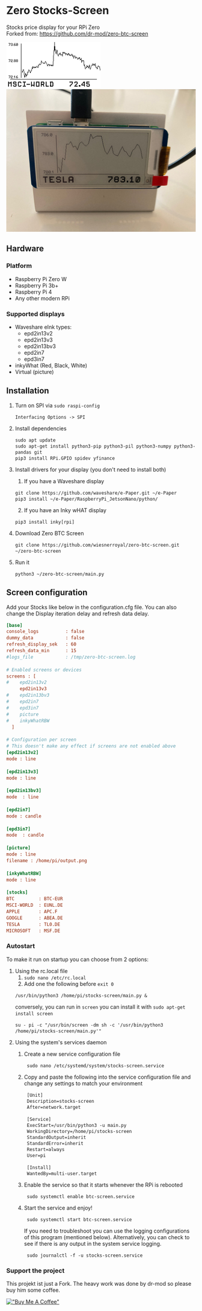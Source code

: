 # Zero Stocks-Screen

Stocks price display for your RPi Zero<br>
Forked from: https://github.com/dr-mod/zero-btc-screen

![display](docs/output.gif)
![display](docs/display_5.jpeg)

## Hardware

### Platform

* Raspberry Pi Zero W
* Raspberry Pi 3b+
* Raspberry Pi 4
* Any other modern RPi

### Supported displays

* Waveshare eInk types:
  * epd2in13v2
  * epd2in13v3
  * epd2in13bv3
  * epd2in7
  * epd3in7
* inkyWhat (Red, Black, White)
* Virtual (picture)

## Installation

1. Turn on SPI via `sudo raspi-config`
    ```
    Interfacing Options -> SPI
   ```
2. Install dependencies
    ```
    sudo apt update
    sudo apt-get install python3-pip python3-pil python3-numpy python3-pandas git
    pip3 install RPi.GPIO spidev yfinance
    ```

3. Install drivers for your display (you don't need to install both)
    1. If you have a Waveshare display
    ```
    git clone https://github.com/waveshare/e-Paper.git ~/e-Paper
    pip3 install ~/e-Paper/RaspberryPi_JetsonNano/python/
    ```
    2. If you have an Inky wHAT display
    ```
    pip3 install inky[rpi]
    ```
4. Download Zero BTC Screen
    ```
    git clone https://github.com/wiesnerroyal/zero-btc-screen.git ~/zero-btc-screen
    ```
5. Run it
    ```
    python3 ~/zero-btc-screen/main.py
    ```


## Screen configuration

Add your Stocks like below in the configuration.cfg file.
You can also change the Display iteration delay and refresh data delay.

```cfg
[base]
console_logs          : false
dummy_data            : false
refresh_display_sek   : 60
refresh_data_min      : 15
#logs_file            : /tmp/zero-btc-screen.log

# Enabled screens or devices
screens : [
#    epd2in13v2
     epd2in13v3
#    epd2in13bv3
#    epd2in7
#    epd3in7
#    picture
#    inkyWhatRBW
  ]

# Configuration per screen
# This doesn't make any effect if screens are not enabled above
[epd2in13v2]
mode : line

[epd2in13v3]
mode : line

[epd2in13bv3]
mode  : line

[epd2in7]
mode : candle

[epd3in7]
mode  : candle

[picture]
mode : line
filename : /home/pi/output.png

[inkyWhatRBW]
mode : line

[stocks]
BTC         : BTC-EUR
MSCI-WORLD  : EUNL.DE
APPLE       : APC.F
GOOGLE      : ABEA.DE
TESLA       : TL0.DE
MICROSOFT   : MSF.DE
```

### Autostart

To make it run on startup you can choose from 2 options:

1. Using the rc.local file
    1. `sudo nano /etc/rc.local`
    2. Add one the following before `exit 0`
   ```
   /usr/bin/python3 /home/pi/stocks-screen/main.py &
   ```
   conversely, you can run in `screen` you can install it with `sudo apt-get install screen`
   ```
   su - pi -c "/usr/bin/screen -dm sh -c '/usr/bin/python3 /home/pi/stocks-screen/main.py'"
   ```
2. Using the system's services daemon
    1. Create a new service configuration file
       ```
        sudo nano /etc/systemd/system/stocks-screen.service
        ```
    2. Copy and paste the following into the service configuration file and change any settings to match your
       environment
       ```
        [Unit]
        Description=stocks-screen
        After=network.target
 
        [Service]
        ExecStart=/usr/bin/python3 -u main.py
        WorkingDirectory=/home/pi/stocks-screen
        StandardOutput=inherit
        StandardError=inherit
        Restart=always
        User=pi
 
        [Install]
        WantedBy=multi-user.target
        ```
    3. Enable the service so that it starts whenever the RPi is rebooted
       ```
        sudo systemctl enable btc-screen.service
       ```
    4. Start the service and enjoy!
       ```
        sudo systemctl start btc-screen.service
       ```

       If you need to troubleshoot you can use the logging configurations of this program (mentioned below).
       Alternatively, you can check to see if there is any output in the system service logging.
       ```
        sudo journalctl -f -u stocks-screen.service
       ```

### Support the project
This projekt ist just a Fork. The heavy work was done by dr-mod so please buy him some coffee.

[!["Buy Me A Coffee"](https://www.buymeacoffee.com/assets/img/custom_images/orange_img.png)](https://www.buymeacoffee.com/drmod)

